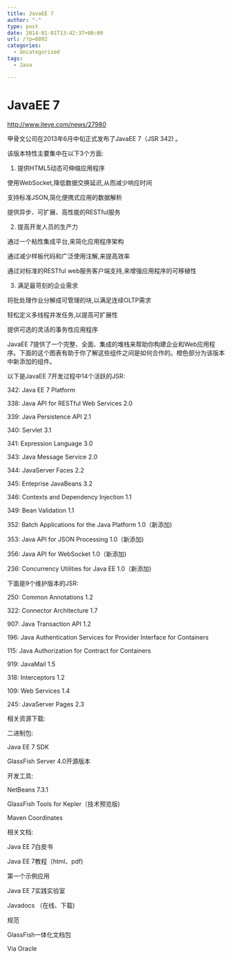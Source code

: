 ```yaml
---
title: JavaEE 7
author: "-"
type: post
date: 2014-01-01T13:42:37+00:00
url: /?p=6092
categories:
  - Uncategorized
tags:
  - Java

---
```

# JavaEE 7
<http://www.iteye.com/news/27980>

甲骨文公司在2013年6月中旬正式发布了JavaEE 7（JSR 342) 。

该版本特性主要集中在以下3个方面: 

1. 提供HTML5动态可伸缩应用程序

使用WebSocket,降低数据交换延迟,从而减少响应时间

支持标准JSON,简化便携式应用的数据解析

提供异步、可扩展、高性能的RESTful服务

2. 提高开发人员的生产力

通过一个粘性集成平台,来简化应用程序架构

通过减少样板代码和广泛使用注解,来提高效率

通过对标准的RESTful web服务客户端支持,来增强应用程序的可移植性

3. 满足最苛刻的企业需求

将批处理作业分解成可管理的块,以满足连续OLTP需求

轻松定义多线程并发任务,以提高可扩展性

提供可选的灵活的事务性应用程序

JavaEE 7提供了一个完整、全面、集成的堆栈来帮助你构建企业和Web应用程序。下面的这个图表有助于你了解这些组件之间是如何合作的。橙色部分为该版本中新添加的组件。

以下是JavaEE 7开发过程中14个活跃的JSR: 

342: Java EE 7 Platform

338: Java API for RESTful Web Services 2.0

339: Java Persistence API 2.1

340: Servlet 3.1

341: Expression Language 3.0

343: Java Message Service 2.0

344: JavaServer Faces 2.2

345: Enteprise JavaBeans 3.2

346: Contexts and Dependency Injection 1.1

349: Bean Validation 1.1

352: Batch Applications for the Java Platform 1.0（新添加) 

353: Java API for JSON Processing 1.0（新添加) 

356: Java API for WebSocket 1.0（新添加) 

236: Concurrency Utilities for Java EE 1.0（新添加) 

下面是9个维护版本的JSR: 

250: Common Annotations 1.2

322: Connector Architecture 1.7

907: Java Transaction API 1.2

196: Java Authentication Services for Provider Interface for Containers

115: Java Authorization for Contract for Containers

919: JavaMail 1.5

318: Interceptors 1.2

109: Web Services 1.4

245: JavaServer Pages 2.3

相关资源下载: 

二进制包: 

Java EE 7 SDK

GlassFish Server 4.0开源版本

开发工具: 

NetBeans 7.3.1

GlassFish Tools for Kepler（技术预览版) 

Maven Coordinates

相关文档: 

Java EE 7白皮书

Java EE 7教程（html、pdf) 

第一个示例应用

Java EE 7实践实验室

Javadocs （在线、下载) 

规范

GlassFish一体化文档包

Via Oracle